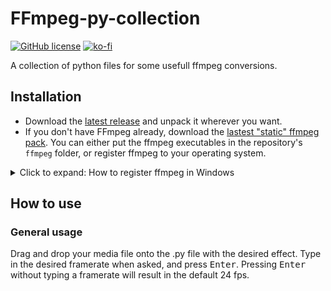 # FFmpeg-py-collection

[![GitHub license](https://img.shields.io/github/license/L0Lock/ffmpeg-py-collection)](https://github.com/L0Lock/FFmpeg-py-collection/blob/master/LICENSE)  [![ko-fi](https://www.ko-fi.com/img/githubbutton_sm.svg)](https://ko-fi.com/H2H818FHX)

A collection of python files for some usefull ffmpeg conversions.


## Installation

- Download the [latest release](https://github.com/L0Lock/FFmpeg-py-collection/releases/latest) and unpack it wherever you want.
- If you don't have FFmpeg already, download the [lastest "static" ffmpeg pack](https://ffmpeg.zeranoe.com/builds/). You can either put the ffmpeg executables in the repository's `ffmpeg` folder, or register ffmpeg to your operating system.

<details>
  <summary>Click to expand: How to register ffmpeg in Windows</summary>

 - Browse in the archive up to the `bin` subfolder containing ffmpeg, ffprobe and ffplay executables. Uncompress the `bin` folder (in this example we'll use `C:\ffmpeg\bin`

- Register ffmpeg, ffprobe & ffplay to environment variables

<details>
<summary>**Through command lines:**</summary>
  
  - Hit the windows key, write down `cmd` and press <kbd>Enter</kbd>
  
  - enter the following command, line after line:
    
    ```
    set ffmpeg=C:\ffmpeg\bin
    set ffprobe=C:\ffmpeg\bin
    set ffplay=C:\ffmpeg\bin
    ```
</details>


<details>
<summary>**Through user interface:**</summary>

- do the following:
  
  ```
  My Computer
  Environment variables
  Add
  Name: ffmpeg
  Value: C:\ffmpeg\bin
  Add
  Name: ffprobe
  Value: C:\ffmpeg\bin
  Add
  Name: ffplay
  Value: C:\ffmpeg\bin
  Ok
  Ok
  ```
</details>
</details>

## How to use

### General usage

Drag and drop your media file onto the .py file with the desired effect. Type in the desired framerate when asked, and press <kbd>Enter</kbd>. Pressing <kbd>Enter</kbd> without typing a framerate will result in the default 24 fps.
